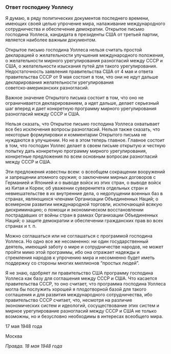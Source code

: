 ### Ответ господину Уоллесу

Я думаю, в ряду политических документов последнего времени, имеющих своей целью упрочение мира, налаживание международного сотрудничества и обеспечение демократии. Открытое письмо господина Уоллеса, кандидата в президенты США от третьей партии, является наиболее важным документом.

Открытое письмо господина Уоллеса нельзя считать простой декларацией о желательности улучшения международного положения, о желательности мирного урегулирования разногласий между СССР и США, о желательности изыскания путей для такого урегулирования. Недостаточность заявления правительства США от 4 мая и ответа правительства СССР от 9 мая состоит в том, что они не идут дальше декларирования желательности урегулирования советско‑американских разногласий.

Важное значение Открытого письма состоит в том, что оно не ограничивается декларированием, а идет дальше, делает серьезный шаг вперед и дает конкретную программу мирного урегулирования разногласий между СССР и США.

Нельзя сказать, что Открытое письмо господина Уоллеса охватывает все без исключения вопросы разногласий. Нельзя также сказать, что некоторые формулировки и комментарии Открытого письма не нуждаются в улучшении. Но не в этом теперь главное. Главное состоит в том, что господин Уоллес делает в своем письме открытую и честную попытку дать конкретную программу мирного урегулирования, конкретные предложения по всем основным вопросам разногласий между СССР и США.

Эти предложения известны всем: о всеобщем сокращении вооружений и запрещении атомного оружия; о заключении мирных договоров с Германией и Японией и о выводе войск из этих стран, о выводе войск из Китая и Кореи; об уважении суверенитета отдельных стран и невмешательстве в их внутренние дела, о недопущении военных баз в странах, являющихся членами Организации Объединенных Наций; о всемерном развитии международной торговли, исключающей всякую дискриминацию; о помощи и экономическом восстановлении пострадавших от войны стран в рамках Организации Объединенных Наций; о защите демократии и обеспечении гражданских прав во всех странах и т. п.

Можно соглашаться или не соглашаться с программой господина Уоллеса. Но одно все же несомненно: ни один государственный деятель, имеющий заботу о мире и сотрудничестве народов, не может пройти мимо этой программы, ибо она отражает надежды и стремления народов к упрочению мира и несомненно будет иметь поддержку со стороны многих миллионов “простых людей”.

Я не знаю, одобряет ли правительство США программу господина Уоллеса как базу для соглашения между СССР и США. Что касается правительства СССР, то оно считает, что программа господина Уоллеса могла бы послужить хорошей я плодотворной базой для такого соглашения и для развития международного сотрудничества, ибо правительство СССР считает, что, несмотря на различие экономических систем и идеологий, сосуществование этих систем и мирное урегулирование разногласий между СССР и США не только возможны, но и безусловно необходимы в интересах всеобщего мира.

17 мая 1948 года

Москва

_Правда. 18 мая 1948 года_